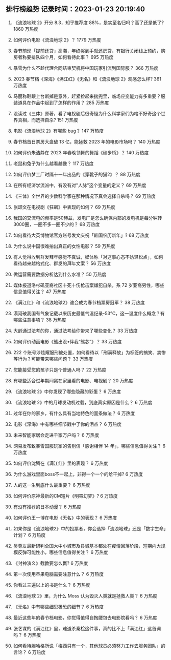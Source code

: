 
## 排行榜趋势 记录时间：2023-01-23 20:19:40
  
  1. 《流浪地球 2》开分 8.3，知乎推荐度 88%，是实至名归吗？高了还是低了? 1860 万热度
    
  2. 如何评价电影《流浪地球 2》？ 1779 万热度
    
  3. 春节前现「提前还贷」高潮，年终奖到手就还房贷，有银行关闭线上预约，购房者称要排队四个月，如何看待此事？ 695 万热度
    
  4. 暴雪为什么不趁代理合同结束契机将中国玩家引流到国际服？ 366 万热度
    
  5. 2023 春节档《深海》《满江红》《无名》和《流浪地球 2》观感怎么样? 361 万热度
    
  6. 马丽称鞋跟上台断掉是意外，赶紧捡起来揣兜里，临场应变能力有多重要？服装道具在作品中起到了怎样的作用？ 285 万热度
    
  7. 没读过《三体》原著，看了电视剧后很奇怪为什么科学家们为啥不好奇这个世界真相，而选择自杀? 151 万热度
    
  8. 电影《流浪地球 2》有哪些 bug？ 147 万热度
    
  9. 春节档首日票房大盘破 13 亿，能拯救 2023 年的电影市场吗？ 140 万热度
    
  10. 如何评价朱洁静在 2023 年春晚领舞的舞蹈《碇步桥》？ 140 万热度
    
  11. 老鼠和兔子为什么越看越像？ 117 万热度
    
  12. 如何评价梦工厂时隔十一年出品的《穿靴子的猫2》？ 88 万热度
    
  13. 在所有经济学流派中，有没有对"人脉"这个变量的定义？ 69 万热度
    
  14. 《三体》全世界的少数科学家在那种情况下真会选择自杀吗？ 69 万热度
    
  15. 张颂文在电视剧《狂飙》中表现的如何？ 69 万热度
    
  16. 我国的交流电的频率是50赫兹，发电厂是怎么确保内部的发电机是每分钟转3000圈，一圈不多一圈不少的？ 68 万热度
    
  17. 如何看待大英博物馆官方账号发文庆祝「韩国农历新年」? 68 万热度
    
  18. 为什么说中国很难拍出真正的女性电影？ 59 万热度
    
  19. 有人觉得收到群发拜年感觉不真诚，媒体称「对这事心态不妨轻松点」，如何看待越来越格式化、群发的拜年文案？ 56 万热度
    
  20. 做运营需要数据分析达到什么水准？ 50 万热度
    
  21. 媒体报道洛杉矶亚裔社区十死十伤枪击案嫌犯自杀，系 72 岁亚裔男性，哪些信息值得关注？ 47 万热度
    
  22. 《满江红》和《流浪地球2》谁会成为春节档票房冠军？ 38 万热度
    
  23. 漠河破我国有气象记载以来历史最低气温纪录-53℃，这一温度什么概念？有哪些注意事项？ 38 万热度
    
  24. 大龄通过法考的你，通过法考给你带来了哪些变化？ 33 万热度
    
  25. 如何评价动画电影《熊出没•伴我“熊芯”》？ 33 万热度
    
  26. 222 个账号涉炫耀服刑被处置，如何看待以「刑满释放」为标签的搞笑、卖惨等行为？可能带来哪些问题？ 33 万热度
    
  27. 您能接受您的孩子只是个普通人吗？ 22 万热度
    
  28. 有哪些适合过年期间窝在家里看的电影、电视剧？ 20 万热度
    
  29. 《流浪地球 2》中你发现了哪些隐藏的彩蛋？ 6 万热度
    
  30. 《流浪地球 2》中的月球发动机过载，到底真实原因是什么？ 6 万热度
    
  31. 过年在你的家乡，有什么具有当地特色的面条做法？ 6 万热度
    
  32. 电影《深海》中有哪些细节戳中了你的泪点？ 6 万热度
    
  33. 未来智能家居会走进千家万户吗？ 6 万热度
    
  34. 网易发布致暴雪国服玩家的告别信「感谢相伴 14 年」，哪些信息值得关注？ 6 万热度
    
  35. 如何评价沈腾在《满江红》里的表现？ 6 万热度
    
  36. 为什么游戏里面boss不一起上，非得一个一个的给干掉? 6 万热度
    
  37. 人的这一生到底什么最重要？ 6 万热度
    
  38. 如何评价原神最新的CM短片《明霄幻梦》? 6 万热度
    
  39. 有没有推荐的日本动漫？ 6 万热度
    
  40. 如何评价王一博在电影《无名》中的表现？ 6 万热度
    
  41. 如果你是《流浪地球2》中的投票者，你会选择「流浪地球」还是「数字生命」计划？ 6 万热度
    
  42. 吴尊友最新研判全国大中小城市及县城基本都处在疫情回落阶段，短期内大规模反弹可能性小，哪些信息值得关注？ 6 万热度
    
  43. 《封神演义》截教要怎么赢? 6 万热度
    
  44. 第一次使用苹果电脑需要注意什么？ 6 万热度
    
  45. 你看过三遍以上的书是什么？ 6 万热度
    
  46. 《流浪地球 2》里，为什么 Moss 认为毁灭人类就是拯救人类？ 6 万热度
    
  47. 《无名》中有哪些细思极恐的细节？ 6 万热度
    
  48. 最近这些年的春节档电影，你觉得值得自掏腰包去电影院看吗？ 6 万热度
    
  49. 张艺谋的《满江红》里，难道杀秦桧这件事，真的比不上「满江红」这首词吗？ 6 万热度
    
  50. 如何看待滕哈格所说「梅西只有一个，其他球员必须努力工作去服务团队」的言论？ 6 万热度
    